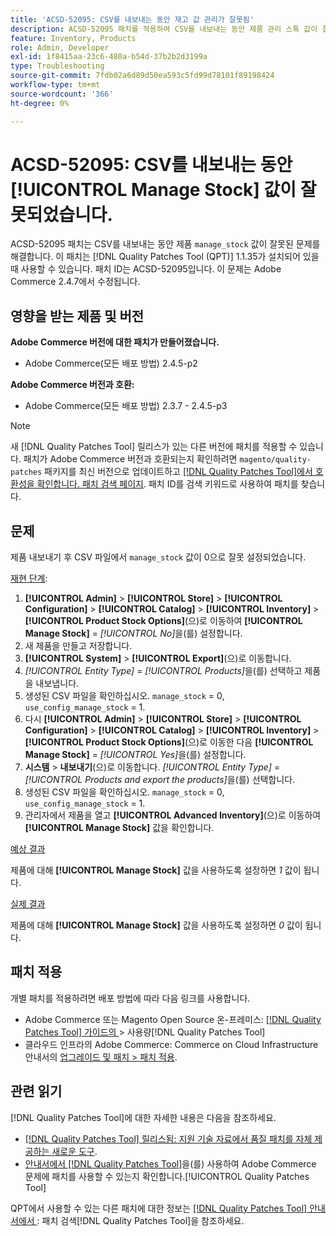 ```yaml
---
title: 'ACSD-52095: CSV를 내보내는 동안 재고 값 관리가 잘못됨'
description: ACSD-52095 패치를 적용하여 CSV를 내보내는 동안 제품 관리 스톡 값이 잘못된 Adobe Commerce 문제를 해결합니다.
feature: Inventory, Products
role: Admin, Developer
exl-id: 1f8415aa-23c6-480a-b54d-37b2b2d3199a
type: Troubleshooting
source-git-commit: 7fdb02a6d89d50ea593c5fd99d78101f89198424
workflow-type: tm+mt
source-wordcount: '366'
ht-degree: 0%

---
```


# ACSD-52095: CSV를 내보내는 동안 [!UICONTROL Manage Stock] 값이 잘못되었습니다.

ACSD-52095 패치는 CSV를 내보내는 동안 제품 `manage_stock` 값이 잘못된 문제를 해결합니다. 이 패치는 [!DNL Quality Patches Tool (QPT)] 1.1.35가 설치되어 있을 때 사용할 수 있습니다. 패치 ID는 ACSD-52095입니다. 이 문제는 Adobe Commerce 2.4.7에서 수정됩니다.

## 영향을 받는 제품 및 버전

**Adobe Commerce 버전에 대한 패치가 만들어졌습니다.**

* Adobe Commerce(모든 배포 방법) 2.4.5-p2

**Adobe Commerce 버전과 호환:**

* Adobe Commerce(모든 배포 방법) 2.3.7 - 2.4.5-p3

>[!NOTE]
>
>새 [!DNL Quality Patches Tool] 릴리스가 있는 다른 버전에 패치를 적용할 수 있습니다. 패치가 Adobe Commerce 버전과 호환되는지 확인하려면 `magento/quality-patches` 패키지를 최신 버전으로 업데이트하고 [[!DNL Quality Patches Tool]에서 호환성을 확인합니다. 패치 검색 페이지](https://experienceleague.adobe.com/tools/commerce-quality-patches/index.html?lang=ko). 패치 ID를 검색 키워드로 사용하여 패치를 찾습니다.

## 문제

제품 내보내기 후 CSV 파일에서 `manage_stock` 값이 0으로 잘못 설정되었습니다.

<u>재현 단계</u>:

1. **[!UICONTROL Admin]** > **[!UICONTROL Store]** > **[!UICONTROL Configuration]** > **[!UICONTROL Catalog]** > **[!UICONTROL Inventory]** > **[!UICONTROL Product Stock Options]**(으)로 이동하여 **[!UICONTROL Manage Stock]** = *[!UICONTROL No]*&#x200B;을(를) 설정합니다.
1. 새 제품을 만들고 저장합니다.
1. **[!UICONTROL System]** > **[!UICONTROL Export]**(으)로 이동합니다.
1. *[!UICONTROL Entity Type]* = *[!UICONTROL Products]*&#x200B;을(를) 선택하고 제품을 내보냅니다.
1. 생성된 CSV 파일을 확인하십시오. `manage_stock` = 0, `use_config_manage_stock` = 1.
1. 다시 **[!UICONTROL Admin]** > **[!UICONTROL Store]** > **[!UICONTROL Configuration]** > **[!UICONTROL Catalog]** > **[!UICONTROL Inventory]** > **[!UICONTROL Product Stock Options]**(으)로 이동한 다음 **[!UICONTROL Manage Stock]** = *[!UICONTROL Yes]*&#x200B;을(를) 설정합니다.
1. **시스템** > **내보내기**(으)로 이동합니다.
*[!UICONTROL Entity Type]* = *[!UICONTROL Products and export the products]*&#x200B;을(를) 선택합니다.
1. 생성된 CSV 파일을 확인하십시오. `manage_stock` = 0, `use_config_manage_stock` = 1.
1. 관리자에서 제품을 열고 **[!UICONTROL Advanced Inventory]**(으)로 이동하여 **[!UICONTROL Manage Stock]** 값을 확인합니다.

<u>예상 결과</u>

제품에 대해 **[!UICONTROL Manage Stock]** 값을 사용하도록 설정하면 *1* 값이 됩니다.

<u>실제 결과</u>

제품에 대해 **[!UICONTROL Manage Stock]** 값을 사용하도록 설정하면 *0* 값이 됩니다.

## 패치 적용

개별 패치를 적용하려면 배포 방법에 따라 다음 링크를 사용합니다.

* Adobe Commerce 또는 Magento Open Source 온-프레미스: [[!DNL Quality Patches Tool]  가이드의 &#x200B;](/help/tools/quality-patches-tool/usage.md)> 사용량[!DNL Quality Patches Tool]
* 클라우드 인프라의 Adobe Commerce: Commerce on Cloud Infrastructure 안내서의 [업그레이드 및 패치 > 패치 적용](https://experienceleague.adobe.com/docs/commerce-cloud-service/user-guide/develop/upgrade/apply-patches.html?lang=ko).

## 관련 읽기

[!DNL Quality Patches Tool]에 대한 자세한 내용은 다음을 참조하세요.

* [[!DNL Quality Patches Tool] 릴리스됨: 지원 기술 자료에서 품질 패치를 자체 제공하는 새로운 도구](https://experienceleague.adobe.com/ko/docs/commerce-operations/tools/quality-patches-tool/quality-patches-tool-to-self-serve-quality-patches).
* [&#x200B; 안내서에서  [!DNL Quality Patches Tool]](/help/tools/quality-patches-tool/patches-available-in-qpt/check-patch-for-magento-issue-with-magento-quality-patches.md)을(를) 사용하여 Adobe Commerce 문제에 패치를 사용할 수 있는지 확인합니다.[!UICONTROL Quality Patches Tool]


QPT에서 사용할 수 있는 다른 패치에 대한 정보는 [[!DNL Quality Patches Tool] 안내서에서 &#x200B;](<https://experienceleague.adobe.com/tools/commerce-quality-patches/index.html?lang=ko>): 패치 검색[!DNL Quality Patches Tool]을 참조하세요.
